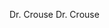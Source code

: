
Dr. Crouse                                           
 D r .   C r o u s e                                                                                       